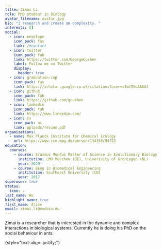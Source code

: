 ```yaml
---
title: Zimai Li
role: PhD student in Biology
avatar_filename: avatar.jpg
bio: "I research and create on complexity. "
interests: []
social:
  - icon: envelope
    icon_pack: fas
    link: /#contact
  - icon: twitter
    icon_pack: fab
    link: https://twitter.com/GeorgeCushen
    label: Follow me on Twitter
    display:
      header: true
  - icon: graduation-cap
    icon_pack: fas
    link: https://scholar.google.co.uk/citations?user=sIwtMXoAAAAJ
  - icon: github
    icon_pack: fab
    link: https://github.com/gcushen
  - icon: linkedin
    icon_pack: fab
    link: https://www.linkedin.com/
  - icon: cv
    icon_pack: ai
    link: uploads/resume.pdf
organizations:
  - name: Max Planck Institute for Chemical Ecology
    url: https://www.ice.mpg.de/person/114158/94723
education:
  courses:
    - course: Erasmus Mundus Master of Science in Evolutionary Biology
      institution: LMU München (DE), Univerisity of Groningen (NL)
      year: 2020
    - course: BEng in Biomedical Engineering
      institution: Southeast University (CN)
      year: 2017
superuser: true
status:
  icon: ☕️
last_name: Wu
highlight_name: true
first_name: Alice
email: zimai.li@evobio.eu
---
```

Z﻿imai is a researcher that is interested in the dynamic and complex interactions in biological systems. Currently he is doing his PhD on the social behaviour in ants. 

{style="text-align: justify;"}